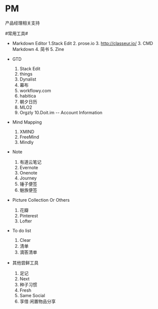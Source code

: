 # PM
产品经理相关支持

#常用工具#
+ Markdown Editor 
  1.Stack Edit 
  2. prose.io
  3. http://classeur.io/
  3. CMD Markdown
  4. 简书
  5. Zine

 
+ GTD
  1. Stack Edit 
  2. things
  3. Dynalist
  4. 幕布
  5. workflowy.com
  6. habitica
  7. 朝夕日历
  8. MLO2
  9. Orgzly
  10.Doit.im  -- Account Information


+ Mind Mapping
  1. XMIND
  2. FreeMind
  3. Mindly

+ Note 
  1. 有道云笔记
  2. Evernote
  3. Onenote
  4. Journey
  5. 锤子便签
  6. 魅族便签 
  
+ Picture Collection Or Others
  1. 花瓣
  2. Pinterest
  3. Lofter

+ To do list 
  1. Clear
  2. 清单
  3. 滴答清单

+ 其他尝鲜工具 
  1. 足记
  2. Next
  3. 种子习惯
  4. Fresh
  5. Same  Social
  6. 享借  闲置物品分享
